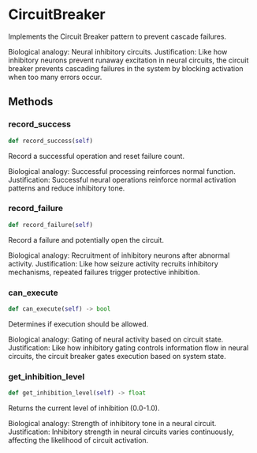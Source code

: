 # CircuitBreaker

Implements the Circuit Breaker pattern to prevent cascade failures.

Biological analogy: Neural inhibitory circuits.
Justification: Like how inhibitory neurons prevent runaway excitation in neural
circuits, the circuit breaker prevents cascading failures in the system by 
blocking activation when too many errors occur.

## Methods

### record_success

```python
def record_success(self)
```

Record a successful operation and reset failure count.

Biological analogy: Successful processing reinforces normal function.
Justification: Successful neural operations reinforce normal activation
patterns and reduce inhibitory tone.

### record_failure

```python
def record_failure(self)
```

Record a failure and potentially open the circuit.

Biological analogy: Recruitment of inhibitory neurons after abnormal activity.
Justification: Like how seizure activity recruits inhibitory mechanisms,
repeated failures trigger protective inhibition.

### can_execute

```python
def can_execute(self) -> bool
```

Determines if execution should be allowed.

Biological analogy: Gating of neural activity based on circuit state.
Justification: Like how inhibitory gating controls information flow in
neural circuits, the circuit breaker gates execution based on system state.

### get_inhibition_level

```python
def get_inhibition_level(self) -> float
```

Returns the current level of inhibition (0.0-1.0).

Biological analogy: Strength of inhibitory tone in a neural circuit.
Justification: Inhibitory strength in neural circuits varies continuously,
affecting the likelihood of circuit activation.

